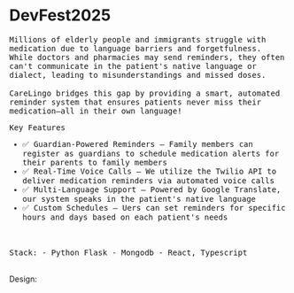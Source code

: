 # DevFest2025

<samp>
Millions of elderly people and immigrants struggle with medication due to language barriers and forgetfulness. While doctors and pharmacies may send reminders, they often can't communicate in the patient's native language or dialect, leading to misunderstandings and missed doses.
</samp>

</br>
</br>

<samp>
CareLingo bridges this gap by providing a smart, automated reminder system that ensures patients never miss their medication—all in their own language!

Key Features
  - ✅ Guardian-Powered Reminders – Family members can register as guardians to schedule medication alerts for their parents to family members
  - ✅ Real-Time Voice Calls – We utilize the Twilio API to deliver medication reminders via automated voice calls
  - ✅ Multi-Language Support – Powered by Google Translate, our system speaks in the patient's native language
  - ✅ Custom Schedules – Uers can set reminders for specific hours and days based on each patient's needs
</samp>

</br>
</br>

<samp>
Stack:
  - Python Flask
  - Mongodb
  - React, Typescript
</samp>

</br>
</br>

Design:


